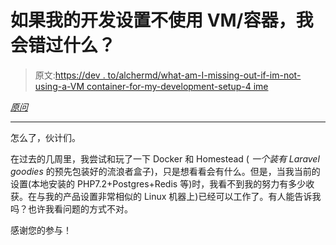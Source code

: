 # 如果我的开发设置不使用 VM/容器，我会错过什么？

> 原文:[https://dev . to/alchermd/what-am-I-missing-out-if-im-not-using-a-VM container-for-my-development-setup-4 ime](https://dev.to/alchermd/what-am-i-missing-out-if-im-not-using-a-vmcontainer-for-my-development-setup-4ime)

*[原问](https://laracasts.com/discuss/channels/servers/what-am-i-missing-out-if-im-not-using-a-vmcontainer-for-my-development-setup)*

* * *

怎么了，伙计们。

在过去的几周里，我尝试和玩了一下 Docker 和 Homestead ( *一个装有 Laravel goodies* 的预先包装好的流浪者盒子)，只是想看看会有什么。但是，当我当前的设置(本地安装的 PHP7.2+Postgres+Redis 等)时，我看不到我的努力有多少收获。在与我的产品设置非常相似的 Linux 机器上)已经可以工作了。有人能告诉我吗？也许我看问题的方式不对。

感谢您的参与！